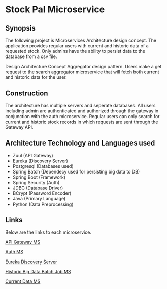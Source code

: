 # Stock Pal Microservice

## Synopsis
The following project is Microservices Architecture design concept. The application provides regular users with current and historic data of a requested stock. Only admins have the ability to persist data to the database from a csv file. 

Design Architecture Concept
Aggregator design pattern. Users make a get request to the search aggregator microservice that will fetch both current and historic data for the user.

## Construction
The architecture has multiple servers and seperate databases. All users including admin are authenticated and authorized through the gateway in conjunction with the auth microservice. Regular users can only search for current and historic stock records in which requests are sent through the Gateway API.

## Architecture Technology and Languages used 
* Zuul (API Gateway)
* Eureka (Discovery Server) 
* Postgresql (Databases used)
* Spring Batch (Dependecy used for persisting big data to DB)
* Spring Boot (Framework)
* Spring Security (Auth)
* JDBC (Database Driver)
* BCrypt (Password Encoder)
* Java (Primary Language)
* Python (Data Preprocessing)



## Links
Below are the links to each microservice.

[API Gateway MS](https://github.com/mrkwapo/spring-batch-microservice)

[Auth MS](https://github.com/mrkwapo/auth-microservice-register-login-logout)

[Eureka Discovery Server](https://github.com/mrkwapo/eureka-server-microservice)

[Historic Big Data Batch Job MS](https://github.com/mrkwapo/spring-batch-microservice)

[Current Data MS](https://github.com/mrkwapo/search-current-data-microservice)
